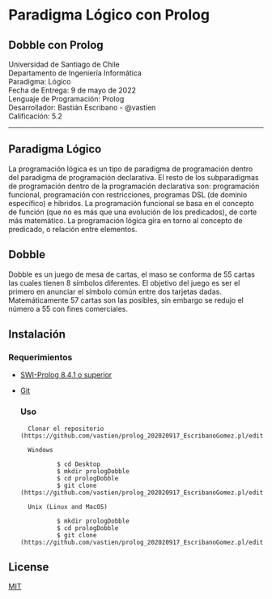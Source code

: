# Paradigma Lógico con Prolog
## Dobble con Prolog

Universidad de Santiago de Chile            
Departamento de Ingeniería Informática                
Paradigma: Lógico           
Fecha de Entrega: 9 de mayo de 2022                     
Lenguaje de Programación: Prolog               
Desarrollador: Bastián Escribano - @vastien                 
Calificación: 5.2

___________________________________

## Paradigma Lógico
La programación lógica es un tipo de paradigma de programación dentro del paradigma de programación declarativa. 
El resto de los subparadigmas de programación dentro de la programación declarativa son: programación funcional, programación con restricciones, programas DSL (de dominio específico) e híbridos. 
La programación funcional se basa en el concepto de función (que no es más que una evolución de los predicados), de corte más matemático. 
La programación lógica gira en torno al concepto de predicado, o relación entre elementos.



## Dobble
Dobble es un juego de mesa de cartas, el maso se conforma de 55 cartas las cuales tienen 8 símbolos diferentes. El objetivo del juego es ser el primero en anunciar el símbolo común entre dos tarjetas dadas. Matemáticamente 57 cartas son las posibles, sin embargo se redujo el número a 55 con fines comerciales. 

## Instalación

### Requerimientos
* [SWI-Prolog 8.4.1 o superior](https://www.swi-prolog.org/download/stable/)         
* [Git](https://git-scm.com/downloads)

  ### Uso

        Clonar el repositorio (https://github.com/vastien/prolog_202020917_EscribanoGomez.pl/edit/main/README.md)
        
        Windows
        
                $ cd Desktop
                $ mkdir prologDobble
                $ cd prologDobble
                $ git clone (https://github.com/vastien/prolog_202020917_EscribanoGomez.pl/edit/main/README.md)
                
        Unix (Linux and MacOS) 
        
                $ mkdir prologDobble
                $ cd prologDobble
                $ git clone (https://github.com/vastien/prolog_202020917_EscribanoGomez.pl/edit/main/README.md)

        
## License
[MIT](https://choosealicense.com/licenses/mit/)

